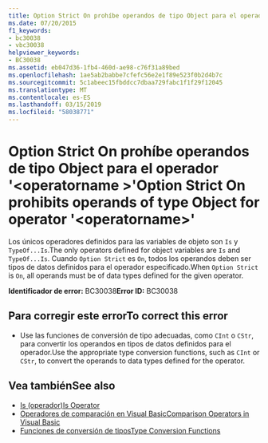 ```yaml
---
title: Option Strict On prohíbe operandos de tipo Object para el operador '<operatorname>'
ms.date: 07/20/2015
f1_keywords:
- bc30038
- vbc30038
helpviewer_keywords:
- BC30038
ms.assetid: eb047d36-1fb4-460d-ae98-c76f31a89bed
ms.openlocfilehash: 1ae5ab2babbe7cfefc56e2e1f89e523f0b2d4b7c
ms.sourcegitcommit: 5c1abeec15fbddcc7dbaa729fabc1f1f29f12045
ms.translationtype: MT
ms.contentlocale: es-ES
ms.lasthandoff: 03/15/2019
ms.locfileid: "58038771"
---
```

# <a name="option-strict-on-prohibits-operands-of-type-object-for-operator-operatorname"></a><span data-ttu-id="a765c-102">Option Strict On prohíbe operandos de tipo Object para el operador '\<operatorname >'</span><span class="sxs-lookup"><span data-stu-id="a765c-102">Option Strict On prohibits operands of type Object for operator '\<operatorname>'</span></span>
<span data-ttu-id="a765c-103">Los únicos operadores definidos para las variables de objeto son `Is` y `TypeOf...Is`.</span><span class="sxs-lookup"><span data-stu-id="a765c-103">The only operators defined for object variables are `Is` and `TypeOf...Is`.</span></span> <span data-ttu-id="a765c-104">Cuando `Option Strict` es `On`, todos los operandos deben ser tipos de datos definidos para el operador especificado.</span><span class="sxs-lookup"><span data-stu-id="a765c-104">When `Option Strict` is `On`, all operands must be of data types defined for the given operator.</span></span>  
  
 <span data-ttu-id="a765c-105">**Identificador de error:** BC30038</span><span class="sxs-lookup"><span data-stu-id="a765c-105">**Error ID:** BC30038</span></span>  
  
## <a name="to-correct-this-error"></a><span data-ttu-id="a765c-106">Para corregir este error</span><span class="sxs-lookup"><span data-stu-id="a765c-106">To correct this error</span></span>  
  
-   <span data-ttu-id="a765c-107">Use las funciones de conversión de tipo adecuadas, como `CInt` o `CStr`, para convertir los operandos en tipos de datos definidos para el operador.</span><span class="sxs-lookup"><span data-stu-id="a765c-107">Use the appropriate type conversion functions, such as `CInt` or `CStr`, to convert the operands to data types defined for the operator.</span></span>  
  
## <a name="see-also"></a><span data-ttu-id="a765c-108">Vea también</span><span class="sxs-lookup"><span data-stu-id="a765c-108">See also</span></span>

- [<span data-ttu-id="a765c-109">Is (operador)</span><span class="sxs-lookup"><span data-stu-id="a765c-109">Is Operator</span></span>](../../visual-basic/language-reference/operators/is-operator.md)
- [<span data-ttu-id="a765c-110">Operadores de comparación en Visual Basic</span><span class="sxs-lookup"><span data-stu-id="a765c-110">Comparison Operators in Visual Basic</span></span>](../../visual-basic/programming-guide/language-features/operators-and-expressions/comparison-operators.md)
- [<span data-ttu-id="a765c-111">Funciones de conversión de tipos</span><span class="sxs-lookup"><span data-stu-id="a765c-111">Type Conversion Functions</span></span>](../../visual-basic/language-reference/functions/type-conversion-functions.md)
